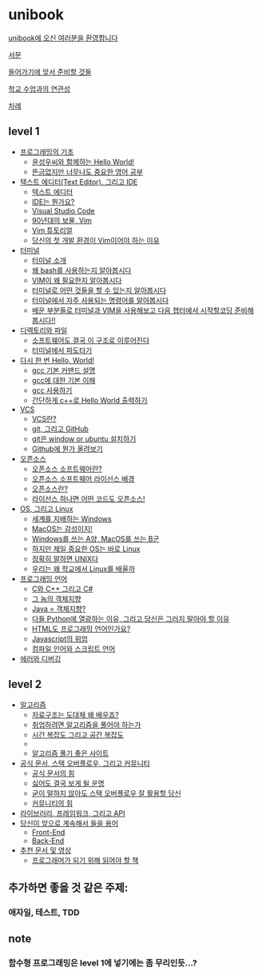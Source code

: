 # unibook
[unibook에 오신 여러분을 환영합니다](title_page.md)

[서문](forward.md)

[들어가기에 앞서 준비할 것들](introduction.md)

[학교 수업과의 연관성](kwangwoon_lectures.md)

[차례](SUMMARY.md)

## level 1
- [프로그래밍의 기초]()
    - [윤성우씨와 함께하는 Hello World!]()
    - [뜬금없지만 너무나도 중요한 영어 공부]()
- [텍스트 에디터(Text Editor), 그리고 IDE](text_editor_and_ide.md)
    - [텍스트 에디터](text_editor.md)
    - [IDE는 뭔가요?](ide.md)
    - [Visual Studio Code](visual_studio_code.md)
    - [90년대의 보물, Vim](vim.md)
    - [Vim 튜토리얼](vim_tutorial.md)
    - [당신의 첫 개발 환경이 Vim이어야 하는 이유](vim_reason.md)
- [터미널](terminal.md)
    - [터미널 소개](terminal_1st.md)
    - [왜 bash를 사용하는지 알아봅시다](terminal_2nd.md)
    - [VIM이 왜 필요한지 알아봅시다](terminal_3th.md)
    - [터미널로 어떤 것들을 할 수 있는지 알아봅시다](terminal_4th.md)
    - [터미널에서 자주 사용되는 명령어를 알아봅시다](terminal_5th.md)
    - [배운 부분들로 터미널과 VIM을 사용해보고 다음 챕터에서 시작할코딩 준비해봅시다!!](terminal_6th.md)
- [디렉토리와 파일](directory_file_and_folder.md)
    - [소프트웨어도 결국 이 구조로 이루어진다]()
    - [터미널에서 파도타기]()
- [다시 한 번 Hello, World!](hello_world.md)
    - [gcc 기본 커맨드 설명](gcc_1.md)
    - [gcc에 대한 기본 이해](gcc_2.md)
    - [gcc 사용하기](gcc_3.md)
    - [간단하게 c++로 Hello World 출력하기](gcc_4.md)
- [VCS](vcs_title.md)
    - [VCS란?](vcs.md)
    - [git, 그리고 GitHub](git_and_github.md)
    - [git은 window or ubuntu 설치하기](git_install.md)
    - [Github에 뭔가 올려보기](git_pr.md)
- [오픈소스](opensource_title.md)
    - [오픈소스 소프트웨어란?](opensource_software.md)
    - [오픈소스 소프트웨어 라이선스 배경](oss_background.md)
    - [오픈소스란?](opensource.md)
    - [라이선스 하나면 어떤 코드도 오픈소스!](opensource_license.md)
- [OS, 그리고 Linux](os_and_linux.md)
    - [세계를 지배하는 Windows]()
    - [MacOS는 감성이지!]()
    - [Windows를 쓰는 A양, MacOS를 쓰는 B군]()
    - [하지만 제일 중요한 OS는 바로 Linux]()
    - [정확히 말하면 UNIX다]()
    - [우리는 왜 학교에서 Linux를 배울까]()
- [프로그래밍 언어](programming_language.md)
    - [C와 C++ 그리고 C#](C_Cpp_Chash.md)
    - [그 놈의 객체지향](object_oriented.md)
    - [Java = 객체지향?](java.md)
    - [다들 Python에 열광하는 이유, 그리고 당신은 그러지 말아야 할 이유](python.md)
    - [HTML도 프로그래밍 언어인가요?](html.md)
    - [Javascript의 위엄](javascript.md)
    - [컴파일 인어와 스크립트 언어]()
- [에러와 디버깅](error_and_debugging.md)

## level 2
- [알고리즘]()
    - [자료구조는 도대체 왜 배우죠?]()
    - [취업하려면 알고리즘을 풀어야 하는가]()
    - [시간 복잡도 그리고 공간 복잡도]()
    - []()
    - [알고리즘 풀기 좋은 사이트]()
- [공식 문서, 스택 오버플로우, 그리고 커뮤니티](documentation_stackoverflow_and_communities.md)
    - [공식 문서의 힘]()
    - [싫어도 결국 보게 될 운명]()
    - [굳이 말하지 않아도 스택 오버플로우 잘 활용할 당신]()
    - [커뮤니티의 힘]()
- [라이브러리, 프레임워크, 그리고 API](library_framework_and_api.md)
- [당신이 앞으로 계속해서 들을 용어]()
    - [Front-End]()
    - [Back-End]()
- [추천 문서 및 영상](recommanded.md)
    - [프로그래머가 되기 위해 읽어야 할 책]()

## 추가하면 좋을 것 같은 주제:
### 애자일, 테스트, TDD

## note
### 함수형 프로그래밍은 level 1에 넣기에는 좀 무리인듯...?